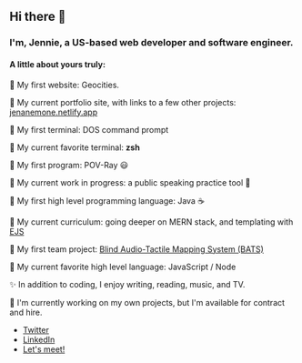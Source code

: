 ## Hi there 👋

### I'm, Jennie, a US-based web developer and software engineer. 

#### A little about yours truly:
:hatching_chick: My first website: Geocities.   

:star2: My current portfolio site, with links to a few other projects: [jenanemone.netlify.app](https://jenanemone.netlify.app)  
     
     
:hatching_chick: My first terminal: DOS command prompt    

:blue_heart: My current favorite terminal: **zsh**    
    
    
:hatching_chick: My first program: POV-Ray :smiley:    

:rocket: My current work in progress: a public speaking practice tool :speak_no_evil:    
     
     
:hatching_chick: My first high level programming language: Java :coffee:    

:calendar: My current curriculum: going deeper on MERN stack, and templating with [EJS](https://ejs.co/#promo)    
     
     
:hatching_chick: My first team project: [Blind Audio-Tactile Mapping System (BATS)](https://www.python.org/success-stories/python-in-the-blind-audio-tactile-mapping-system/)     
     
     
:sparkling_heart: My current favorite high level language: JavaScript / Node    

:sparkles: In addition to coding, I enjoy writing, reading, music, and TV.    
    
    
:pushpin: I'm currently working on my own projects, but I'm available for contract and hire.    


* [Twitter](https://twitter.com/jenanemone)
* [LinkedIn](https://www.linkedin.com/in/jennifer-allen-jenanemone/)
* [Let's meet!](https://calendly.com/jenanemone/coffee-chat)
<!--
**jenanemone/jenanemone** is a ✨ _special_ ✨ repository because its `README.md` (this file) appears on your GitHub profile.

Here are some ideas to get you started:

- 🔭 I’m currently working on ...
- 🌱 I’m currently learning ...
- 👯 I’m looking to collaborate on ...
- 🤔 I’m looking for help with ...
- 💬 Ask me about ...
- 📫 How to reach me: ...
- 😄 Pronouns: ...
- ⚡ Fun fact: ...
-->
